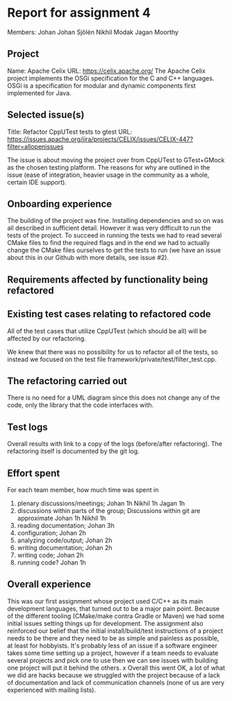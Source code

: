 # Report for assignment 4
Members:
Johan Johan Sjölén
Nikhil Modak
Jagan Moorthy

## Project
Name: Apache Celix
URL: https://celix.apache.org/
The Apache Celix project implements the OSGi specification for the C
and C++ languages.
OSGi is a specification for modular and dynamic
components first implemented for Java.

## Selected issue(s)
Title: Refactor CppUTest tests to gtest
URL: https://issues.apache.org/jira/projects/CELIX/issues/CELIX-447?filter=allopenissues

The issue is about moving the project over from CppUTest to GTest+GMock as the chosen testing platform.
The reasons for why are outlined in the issue (ease of integration, heavier usage in the community as a whole, certain IDE support).

## Onboarding experience

The building of the project was fine. Installing dependencies and so on was all described in sufficient detail.
However it was very difficult to run the tests of the project.
To succeed in running the tests we had to read several CMake files to find the required flags and in the end
we had to actually change the CMake files ourselves to get the tests to run (we have an issue about this in our Github with more details, see issue #2).

## Requirements affected by functionality being refactored


## Existing test cases relating to refactored code
All of the test cases that utilize CppUTest (which should be all)
will be affected by our refactoring.

We knew that there was no possibility for us to refactor all of the tests, so instead we focused on the test file framework/private/test/filter_test.cpp.

## The refactoring carried out
There is no need for a UML diagram since this does not change any of the code, only the library that the code interfaces with.

## Test logs
Overall results with link to a copy of the logs (before/after 
refactoring).
The refactoring itself is documented by the git log.
## Effort spent
For each team member, how much time was spent in
1.  plenary discussions/meetings;
Johan 1h
Nikhil 1h
Jagan 1h
2.  discussions within parts of the group;
Discussions within git are approximate
Johan 1h
Nikhil 1h
3.  reading documentation;
Johan 3h
4.  configuration;
Johan 2h
5.  analyzing code/output;
Johan 2h
6.  writing documentation;
Johan 2h
7.  writing code;
Johan 2h
8.  running code?
Johan 1h
## Overall experience

This was our first assignment whose project used C/C++ as its main development languages, that turned out to be a major pain point.
Because of the different tooling (CMake/make contra Gradle or Maven) we had some initial issues setting things up for development.
The assignment also reinforced our belief that the initial install/build/test instructions of a project needs to be there and they need to be as
simple and painless as possible, at least for hobbyists. It's probably less of an issue if a software engineer takes some time setting up a project,
however if a team needs to evaluate several projects and pick one to use then we can see issues with building one project will put it behind the others.
x
Overall this went OK, a lot of what we did are hacks because we struggled with the project because of a lack of documentation and lack of communication channels (none of us are very experienced with mailing lists).
